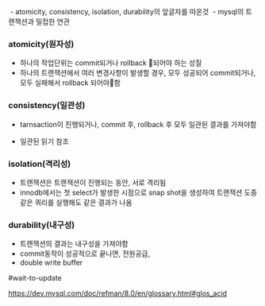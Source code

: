  - atomicity, consistency, isolation, durability의 앞글자를 따온것
 - mysql의 트랜잭션과 밀접한 연관

### atomicity(원자성)
- 하나의 작업단위는 commit되거나 rollback 되어야 하는 성질
- 하나의 트랜잭션에서 여러 변경사항이 발생할 경우, 모두 성공되어 commit되거나, 모두 실패해서 rollback 되어야함


### consistency(일관성)
- tarnsaction이 진행되거나, commit 후, rollback 후 모두 일관된 결과를 가져야함

- 일관된 읽기 참조


### isolation(격리성)
- 트랜잭션은 트랜잭션이 진행되는 동안, 서로 격리됨
- innodb에서는 첫 select가 발생한 시점으로 snap shot을 생성하여 트랜잭션 도중 같은 쿼리를 실행해도 같은 결과가 나옴

### durability(내구성)
- 트랜잭션의 결과는 내구성을 가져야함
- commit동작이 성공적으로 끝나면, 전원공급, 
- double write buffer

#wait-to-update 


https://dev.mysql.com/doc/refman/8.0/en/glossary.html#glos_acid